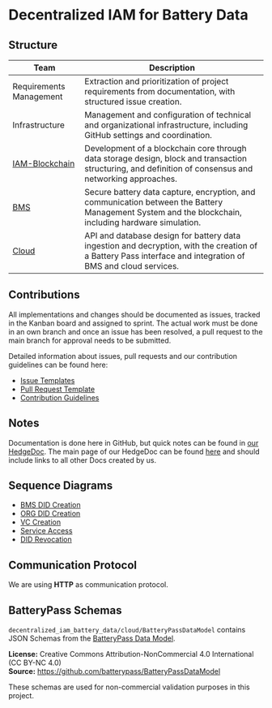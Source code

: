 # Decentralized IAM for Battery Data

## Structure

| Team                                   | Description |
|----------------------------------------| - |
| Requirements Management                | Extraction and prioritization of project requirements from documentation, with structured issue creation.  |
| Infrastructure                         | Management and configuration of technical and organizational infrastructure, including GitHub settings and coordination. |
| [IAM-Blockchain](blockchain/README.md) | Development of a blockchain core through data storage design, block and transaction structuring, and definition of consensus and networking approaches. |
| [BMS](bms/README.md)                   | Secure battery data capture, encryption, and communication between the Battery Management System and the blockchain, including hardware simulation. |
| [Cloud](cloud/README.md)               | API and database design for battery data ingestion and decryption, with the creation of a Battery Pass interface and integration of BMS and cloud services. |

## Contributions
All implementations and changes should be documented as issues, tracked in the Kanban board and assigned to sprint. 
The actual work must be done in an own branch and once an issue has been resolved, a pull request to the main branch for approval needs to be submitted. 

Detailed information about issues, pull requests and our contribution guidelines can be found here:
- [Issue Templates](https://github.com/THI-CSI/decentralized_iam_battery_data/tree/main/.github/ISSUE_TEMPLATE)
- [Pull Request Template](https://github.com/THI-CSI/decentralized_iam_battery_data/blob/main/.github/PULL_REQUEST_TEMPLATE.md)
- [Contribution Guidelines](https://github.com/THI-CSI/decentralized_iam_battery_data/blob/main/CONTRIBUTING.md) 

## Notes
Documentation is done here in GitHub, but quick notes can be found in [our HedgeDoc](https://md.s0ck.de/Project2025). The main page of our HedgeDoc can be found [here](https://md.s0ck.de/Project2025) and should include links to all other Docs created by us.

## Sequence Diagrams

- [BMS DID Creation](organizational/assets/bms_did_creation.svg)
- [ORG DID Creation](organizational/assets/org_did_creation.svg)
- [VC Creation](organizational/assets/vc_creation.svg)
- [Service Access](organizational/assets/service_access.svg)
- [DID Revocation](organizational/assets/did_revocation.svg)

## Communication Protocol

We are using **HTTP** as communication protocol.


## BatteryPass Schemas

`decentralized_iam_battery_data/cloud/BatteryPassDataModel` contains JSON Schemas from the [BatteryPass Data Model](https://github.com/batterypass/BatteryPassDataModel).

**License:** Creative Commons Attribution-NonCommercial 4.0 International (CC BY-NC 4.0)  
**Source:** https://github.com/batterypass/BatteryPassDataModel

These schemas are used for non-commercial validation purposes in this project.


